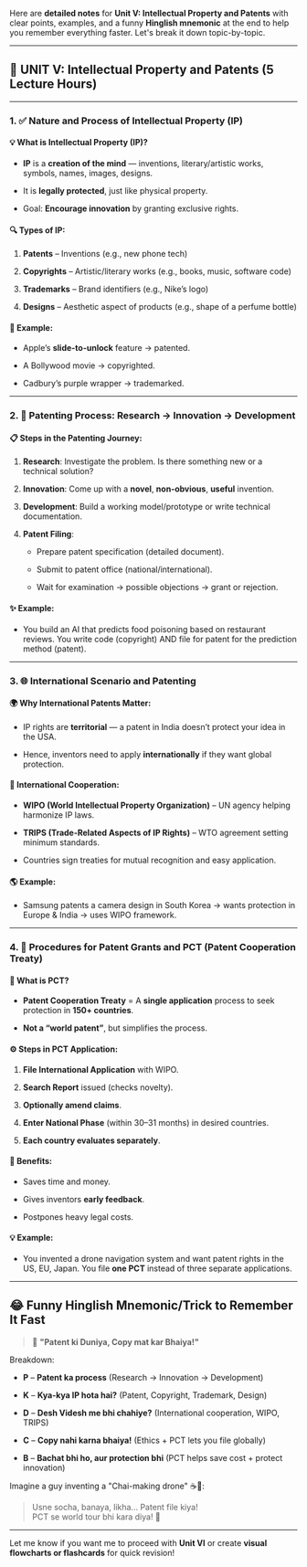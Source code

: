 Here are **detailed notes** for **Unit V: Intellectual Property and Patents** with clear points, examples, and a funny **Hinglish mnemonic** at the end to help you remember everything faster. Let's break it down topic-by-topic.

---

## 📘 **UNIT V: Intellectual Property and Patents (5 Lecture Hours)**

---

### 1. ✅ **Nature and Process of Intellectual Property (IP)**

#### 💡 What is Intellectual Property (IP)?

- **IP** is a **creation of the mind** — inventions, literary/artistic works, symbols, names, images, designs.
    
- It is **legally protected**, just like physical property.
    
- Goal: **Encourage innovation** by granting exclusive rights.
    

#### 🔍 Types of IP:

1. **Patents** – Inventions (e.g., new phone tech)
    
2. **Copyrights** – Artistic/literary works (e.g., books, music, software code)
    
3. **Trademarks** – Brand identifiers (e.g., Nike’s logo)
    
4. **Designs** – Aesthetic aspect of products (e.g., shape of a perfume bottle)
    

#### 📌 Example:

- Apple’s **slide-to-unlock** feature → patented.
    
- A Bollywood movie → copyrighted.
    
- Cadbury’s purple wrapper → trademarked.
    

---

### 2. 🔬 **Patenting Process: Research → Innovation → Development**

#### 📋 Steps in the Patenting Journey:

1. **Research**: Investigate the problem. Is there something new or a technical solution?
    
2. **Innovation**: Come up with a **novel**, **non-obvious**, **useful** invention.
    
3. **Development**: Build a working model/prototype or write technical documentation.
    
4. **Patent Filing**:
    
    - Prepare patent specification (detailed document).
        
    - Submit to patent office (national/international).
        
    - Wait for examination → possible objections → grant or rejection.
        

#### ✨ Example:

- You build an AI that predicts food poisoning based on restaurant reviews. You write code (copyright) AND file for patent for the prediction method (patent).
    

---

### 3. 🌐 **International Scenario and Patenting**

#### 🌍 Why International Patents Matter:

- IP rights are **territorial** — a patent in India doesn’t protect your idea in the USA.
    
- Hence, inventors need to apply **internationally** if they want global protection.
    

#### 🤝 International Cooperation:

- **WIPO (World Intellectual Property Organization)** – UN agency helping harmonize IP laws.
    
- **TRIPS (Trade-Related Aspects of IP Rights)** – WTO agreement setting minimum standards.
    
- Countries sign treaties for mutual recognition and easy application.
    

#### 🌎 Example:

- Samsung patents a camera design in South Korea → wants protection in Europe & India → uses WIPO framework.
    

---

### 4. 📝 **Procedures for Patent Grants and PCT (Patent Cooperation Treaty)**

#### 🔄 What is PCT?

- **Patent Cooperation Treaty** = A **single application** process to seek protection in **150+ countries**.
    
- **Not a “world patent”**, but simplifies the process.
    

#### ⚙️ Steps in PCT Application:

1. **File International Application** with WIPO.
    
2. **Search Report** issued (checks novelty).
    
3. **Optionally amend claims**.
    
4. **Enter National Phase** (within 30–31 months) in desired countries.
    
5. **Each country evaluates separately**.
    

#### 🧾 Benefits:

- Saves time and money.
    
- Gives inventors **early feedback**.
    
- Postpones heavy legal costs.
    

#### 💡 Example:

- You invented a drone navigation system and want patent rights in the US, EU, Japan. You file **one PCT** instead of three separate applications.
    

---

## 😂 **Funny Hinglish Mnemonic/Trick to Remember It Fast**

> 🎤 **"Patent ki Duniya, Copy mat kar Bhaiya!"**

Breakdown:

- **P** – **Patent ka process** (Research → Innovation → Development)
    
- **K** – **Kya-kya IP hota hai?** (Patent, Copyright, Trademark, Design)
    
- **D** – **Desh Videsh me bhi chahiye?** (International cooperation, WIPO, TRIPS)
    
- **C** – **Copy nahi karna bhaiya!** (Ethics + PCT lets you file globally)
    
- **B** – **Bachat bhi ho, aur protection bhi** (PCT helps save cost + protect innovation)
    

Imagine a guy inventing a "Chai-making drone" ☕🤖:

> Usne socha, banaya, likha... Patent file kiya!  
> PCT se world tour bhi kara diya! 🚀

---

Let me know if you want me to proceed with **Unit VI** or create **visual flowcharts or flashcards** for quick revision!